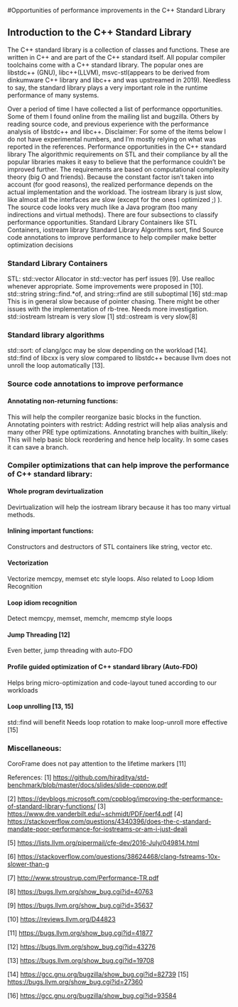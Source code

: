 #Opportunities of performance improvements in the C++ Standard Library

## Introduction to the C++ Standard Library

The C++ standard library is a collection of classes and functions. These are written in C++ and are part of the C++ standard itself. All popular compiler toolchains come with a C++ standard library. The popular ones are libstdc++ (GNU), libc++(LLVM), msvc-stl(appears to be derived from dinkumware C++ library and libc++ and was upstreamed in 2019). Needless to say, the standard library plays a very important role in the runtime performance of many systems.

Over a period of time I have collected a list of performance opportunities. Some of them I found online from the mailing list and bugzilla. Others by reading source code, and previous experience with the performance analysis of libstdc++ and libc++. Disclaimer: For some of the items below I do not have experimental numbers, and I’m mostly relying on what was reported in the references.
Performance opportunities in the C++ standard library
The algorithmic requirements on STL and their compliance by all the popular libraries makes it easy to believe that the performance couldn’t be improved further. The requirements are based on computational complexity theory (big O and friends). Because the constant factor isn’t taken into account (for good reasons), the realized performance depends on the actual implementation and the workload.
The iostream library is just slow, like almost all the interfaces are slow (except for the ones I optimized ;) ). The source code looks very much like a Java program (too many indirections and virtual methods).
There are four subsections to classify performance opportunities.
Standard Library Containers
like STL Containers, iostream library
Standard Library Algorithms
sort, find
Source code annotations to improve performance
to help compiler make better optimization decisions


### Standard Library Containers
STL:
std::vector
Allocator in std::vector has perf issues [9]. Use realloc whenever appropriate. Some improvements were proposed in [10].
std::string
string::find.*of, and string::rfind are still suboptimal [16]
std::map
This is in general slow because of pointer chasing. There might be other issues with the implementation of rb-tree. Needs more investigation.
std::iostream
Istream is very slow [1]
std::ostream is very slow[8]

### Standard library algorithms

std::sort: of clang/gcc may be slow depending on the workload [14].
std::find of libcxx is very slow compared to libstdc++ because llvm does not unroll the loop automatically [13].

### Source code annotations to improve performance
#### Annotating non-returning functions:
This will help the compiler reorganize basic blocks in the function.
Annotating pointers with restrict:
Adding restrict will help alias analysis and many other PRE type optimizations.
Annotating branches with builtin_likely:
This will help basic block reordering and hence help locality. In some cases it can save a branch.

### Compiler optimizations that can help improve the performance of C++ standard library:
#### Whole program devirtualization
Devirtualization will help the iostream library because it has too many virtual methods.
#### Inlining important functions:
Constructors and destructors of STL containers like string, vector etc.
#### Vectorization
Vectorize memcpy, memset etc style loops. Also related to Loop Idiom Recognition
#### Loop idiom recognition
Detect memcpy, memset, memchr, memcmp style loops
#### Jump Threading [12]
Even better, jump threading with auto-FDO
#### Profile guided optimization of C++ standard library (Auto-FDO)
Helps bring micro-optimization and code-layout tuned according to our workloads
#### Loop unrolling [13, 15]
std::find will benefit
Needs loop rotation to make loop-unroll more effective [15]

### Miscellaneous:
CoroFrame does not pay attention to the lifetime markers [11]

References:
[1] https://github.com/hiraditya/std-benchmark/blob/master/docs/slides/slide-cppnow.pdf

[2] https://devblogs.microsoft.com/cppblog/improving-the-performance-of-standard-library-functions/
[3] https://www.dre.vanderbilt.edu/~schmidt/PDF/perf4.pdf
[4] https://stackoverflow.com/questions/4340396/does-the-c-standard-mandate-poor-performance-for-iostreams-or-am-i-just-deali

[5] https://lists.llvm.org/pipermail/cfe-dev/2016-July/049814.html

[6] https://stackoverflow.com/questions/38624468/clang-fstreams-10x-slower-than-g

[7] http://www.stroustrup.com/Performance-TR.pdf

[8] https://bugs.llvm.org/show_bug.cgi?id=40763

[9] https://bugs.llvm.org/show_bug.cgi?id=35637

[10] https://reviews.llvm.org/D44823

[11] https://bugs.llvm.org/show_bug.cgi?id=41877

[12] https://bugs.llvm.org/show_bug.cgi?id=43276

[13] https://bugs.llvm.org/show_bug.cgi?id=19708

[14] https://gcc.gnu.org/bugzilla/show_bug.cgi?id=82739
[15] https://bugs.llvm.org/show_bug.cgi?id=27360

[16] https://gcc.gnu.org/bugzilla/show_bug.cgi?id=93584
